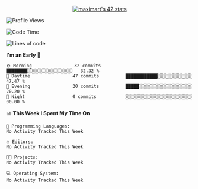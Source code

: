 <p align="center">
<a href="https://github.com/oakoudad/badge42"><img src="https://badge.mediaplus.ma/greenbinary/maximart?1337Badge=off&UM6P=off" alt="maximart's 42 stats" /></a>
</p>


<!--START_SECTION:waka-->

![Profile Views](https://komarev.com/ghpvc/?username=manomania&style=flat-square&color=blue)

![Code Time](http://img.shields.io/badge/Code%20Time-0%20secs-blue)

![Lines of code](https://img.shields.io/badge/From%20Hello%20World%20I%27ve%20Written-33.6%20thousand%20lines%20of%20code-blue)

**I'm an Early 🐤** 

```text
🌞 Morning                32 commits          ████████░░░░░░░░░░░░░░░░░   32.32 % 
🌆 Daytime                47 commits          ████████████░░░░░░░░░░░░░   47.47 % 
🌃 Evening                20 commits          █████░░░░░░░░░░░░░░░░░░░░   20.20 % 
🌙 Night                  0 commits           ░░░░░░░░░░░░░░░░░░░░░░░░░   00.00 % 
```


📊 **This Week I Spent My Time On** 

```text
💬 Programming Languages: 
No Activity Tracked This Week

🔥 Editors: 
No Activity Tracked This Week

🐱‍💻 Projects: 
No Activity Tracked This Week

💻 Operating System: 
No Activity Tracked This Week
```

<!--END_SECTION:waka-->

